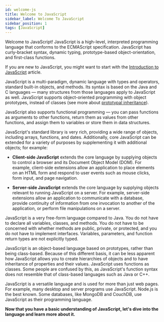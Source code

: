 ```yaml
---
id: welcome-js
title: Welcome to JavaScript
sidebar_label: Welcome To JavaScript
sidebar_position: 1
tags: [JavaScript]
---
```


Welcome to JavaScript! JavaScript is a high-level, interpreted programming language that conforms to the ECMAScript specification. JavaScript has curly-bracket syntax, dynamic typing, prototype-based object-orientation, and first-class functions.

If you are new to JavaScript, you might want to start with the [Introduction to JavaScript](./intro-js.md) article.

JavaScript is a multi-paradigm, dynamic language with types and operators, standard built-in objects, and methods. Its syntax is based on the Java and C languages — many structures from those languages apply to JavaScript as well. JavaScript supports object-oriented programming with object prototypes, instead of classes (see more about [prototypal inheritance](https://developer.mozilla.org/en-US/docs/Web/JavaScript/Inheritance_and_the_prototype_chain)).

JavaScript also supports functional programming — you can pass functions as arguments to other functions, return them as values from other functions, and assign them to variables or store them in data structures.

JavaScript's standard library is very rich, providing a wide range of objects, including arrays, functions, and dates. Additionally, core JavaScript can be extended for a variety of purposes by supplementing it with additional objects; for example:

- **Client-side JavaScript** extends the core language by supplying objects to control a browser and its Document Object Model (DOM). For example, client-side extensions allow an application to place elements on an HTML form and respond to user events such as mouse clicks, form input, and page navigation.

- **Server-side JavaScript** extends the core language by supplying objects relevant to running JavaScript on a server. For example, server-side extensions allow an application to communicate with a database, provide continuity of information from one invocation to another of the application, or perform file manipulations on a server.

JavaScript is a very free-form language compared to Java. You do not have to declare all variables, classes, and methods. You do not have to be concerned with whether methods are public, private, or protected, and you do not have to implement interfaces. Variables, parameters, and function return types are not explicitly typed.

JavaScript is an object-based language based on prototypes, rather than being class-based. Because of this different basis, it can be less apparent how JavaScript allows you to create hierarchies of objects and to have inheritance of properties and their values. JavaScript uses functions as classes. Some people are confused by this, as JavaScript's function syntax does not resemble that of class-based languages such as Java or C++.

JavaScript is a versatile language and is used for more than just web pages. For example, many desktop and server programs use JavaScript. Node.js is the best known. Some databases, like MongoDB and CouchDB, use JavaScript as their programming language.

**Now that you have a basic understanding of JavaScript, let's dive into the language and learn more about it.** 
